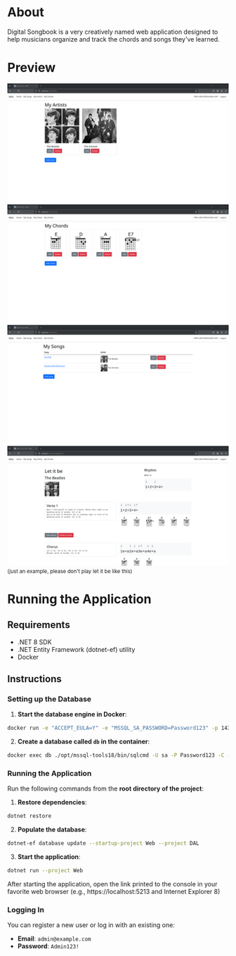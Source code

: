# About

Digital Songbook is a very creatively named web application designed to help musicians organize and track the chords and songs they've learned.

# Preview
![Artists page](screenshots/artists.png)
![Chords page](screenshots/chords.png)
![Songs page](screenshots/songs.png)
![Song view](screenshots/song.png)
<small>(just an example, please don't play let it be like this)</small>

# Running the Application

## Requirements

- .NET 8 SDK
- .NET Entity Framework (dotnet-ef) utility
- Docker

## Instructions

### Setting up the Database

1. **Start the database engine in Docker**:

 ```bash
 docker run -e "ACCEPT_EULA=Y" -e "MSSQL_SA_PASSWORD=Password123" -p 1433:1433 --name db --hostname db -d mcr.microsoft.com/mssql/server:2022-latest
 ```

2. **Create a database called ```db``` in the container**:

```bash
docker exec db ./opt/mssql-tools18/bin/sqlcmd -U sa -P Password123 -C -Q "CREATE DATABASE db;"
```

### Running the Application

Run the following commands from the **root directory of the project**:

1. **Restore dependencies**:

```bash
dotnet restore
```

2. **Populate the database**: 

```bash
dotnet-ef database update --startup-project Web --project DAL
```

3. **Start the application**: 

```bash
dotnet run --project Web
```

After starting the application, open the link printed to the console in your favorite web browser (e.g., https://localhost:5213 and Internet Explorer 8)

### Logging In

You can register a new user or log in with an existing one:

- **Email**: ```admin@example.com```
- **Password**: ```Admin123!```